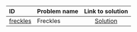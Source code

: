 | ID | Problem name | Link to solution |
|:---|:---|:---:|
| [freckles](https://open.kattis.com/problems/freckles) | Freckles | [Solution](https://github.com/versenyi98/kattis-solutions/tree/main/solutions/Freckles)|
